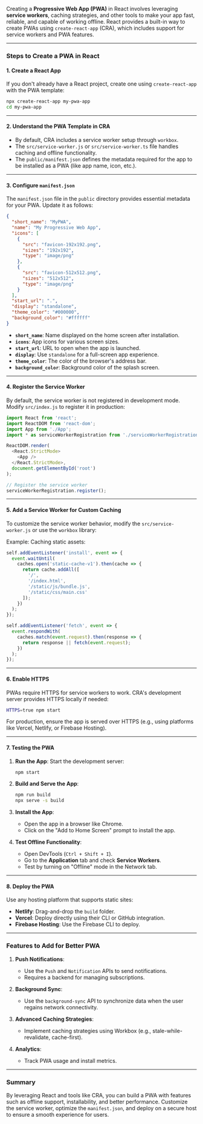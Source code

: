 Creating a **Progressive Web App (PWA)** in React involves leveraging **service workers**, caching strategies, and other tools to make your app fast, reliable, and capable of working offline. React provides a built-in way to create PWAs using `create-react-app` (CRA), which includes support for service workers and PWA features.

---

### **Steps to Create a PWA in React**

#### 1. **Create a React App**
If you don't already have a React project, create one using `create-react-app` with the PWA template:
```bash
npx create-react-app my-pwa-app
cd my-pwa-app
```

---

#### 2. **Understand the PWA Template in CRA**
- By default, CRA includes a service worker setup through `workbox`.
- The `src/service-worker.js` or `src/service-worker.ts` file handles caching and offline functionality.
- The `public/manifest.json` defines the metadata required for the app to be installed as a PWA (like app name, icon, etc.).

---

#### 3. **Configure `manifest.json`**
The `manifest.json` file in the `public` directory provides essential metadata for your PWA. Update it as follows:

```json
{
  "short_name": "MyPWA",
  "name": "My Progressive Web App",
  "icons": [
    {
      "src": "favicon-192x192.png",
      "sizes": "192x192",
      "type": "image/png"
    },
    {
      "src": "favicon-512x512.png",
      "sizes": "512x512",
      "type": "image/png"
    }
  ],
  "start_url": ".",
  "display": "standalone",
  "theme_color": "#000000",
  "background_color": "#ffffff"
}
```

- **`short_name`**: Name displayed on the home screen after installation.
- **`icons`**: App icons for various screen sizes.
- **`start_url`**: URL to open when the app is launched.
- **`display`**: Use `standalone` for a full-screen app experience.
- **`theme_color`**: The color of the browser's address bar.
- **`background_color`**: Background color of the splash screen.

---

#### 4. **Register the Service Worker**
By default, the service worker is not registered in development mode. Modify `src/index.js` to register it in production:

```javascript
import React from 'react';
import ReactDOM from 'react-dom';
import App from './App';
import * as serviceWorkerRegistration from './serviceWorkerRegistration'; // Import the registration utility

ReactDOM.render(
  <React.StrictMode>
    <App />
  </React.StrictMode>,
  document.getElementById('root')
);

// Register the service worker
serviceWorkerRegistration.register();
```

---

#### 5. **Add a Service Worker for Custom Caching**
To customize the service worker behavior, modify the `src/service-worker.js` or use the `workbox` library:

Example: Caching static assets:
```javascript
self.addEventListener('install', event => {
  event.waitUntil(
    caches.open('static-cache-v1').then(cache => {
      return cache.addAll([
        '/',
        '/index.html',
        '/static/js/bundle.js',
        '/static/css/main.css'
      ]);
    })
  );
});

self.addEventListener('fetch', event => {
  event.respondWith(
    caches.match(event.request).then(response => {
      return response || fetch(event.request);
    })
  );
});
```

---

#### 6. **Enable HTTPS**
PWAs require HTTPS for service workers to work. CRA's development server provides HTTPS locally if needed:
```bash
HTTPS=true npm start
```

For production, ensure the app is served over HTTPS (e.g., using platforms like Vercel, Netlify, or Firebase Hosting).

---

#### 7. **Testing the PWA**

1. **Run the App**:
   Start the development server:
   ```bash
   npm start
   ```

2. **Build and Serve the App**:
   ```bash
   npm run build
   npx serve -s build
   ```

3. **Install the App**:
   - Open the app in a browser like Chrome.
   - Click on the "Add to Home Screen" prompt to install the app.

4. **Test Offline Functionality**:
   - Open DevTools (`Ctrl + Shift + I`).
   - Go to the **Application** tab and check **Service Workers**.
   - Test by turning on "Offline" mode in the Network tab.

---

#### 8. **Deploy the PWA**
Use any hosting platform that supports static sites:
- **Netlify**: Drag-and-drop the `build` folder.
- **Vercel**: Deploy directly using their CLI or GitHub integration.
- **Firebase Hosting**: Use the Firebase CLI to deploy.

---

### **Features to Add for Better PWA**

1. **Push Notifications**:
   - Use the `Push` and `Notification` APIs to send notifications.
   - Requires a backend for managing subscriptions.

2. **Background Sync**:
   - Use the `background-sync` API to synchronize data when the user regains network connectivity.

3. **Advanced Caching Strategies**:
   - Implement caching strategies using Workbox (e.g., stale-while-revalidate, cache-first).

4. **Analytics**:
   - Track PWA usage and install metrics.

---

### **Summary**
By leveraging React and tools like CRA, you can build a PWA with features such as offline support, installability, and better performance. Customize the service worker, optimize the `manifest.json`, and deploy on a secure host to ensure a smooth experience for users.